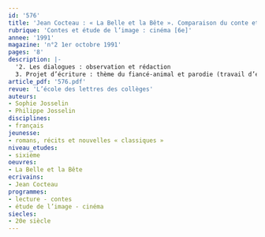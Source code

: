 ```yaml
---
id: '576'
title: 'Jean Cocteau : « La Belle et la Bête ». Comparaison du conte et du film  (2/2)'
rubrique: 'Contes et étude de l’image : cinéma [6e]'
annee: '1991'
magazine: 'n°2 1er octobre 1991'
pages: '8'
description: |-
  '2. Les dialogues : observation et rédaction
  3. Projet d’écriture : thème du fiancé-animal et parodie (travail d’écriture à partir du « monstre poilu »)'
article_pdf: '576.pdf'
revue: 'L’école des lettres des collèges'
auteurs:
- Sophie Josselin
- Philippe Josselin
disciplines:
- français
jeunesse:
- romans, récits et nouvelles « classiques »
niveau_etudes:
- sixième
oeuvres:
- La Belle et la Bête
ecrivains:
- Jean Cocteau
programmes:
- lecture - contes
- étude de l’image - cinéma
siecles:
- 20e siècle
---
```

